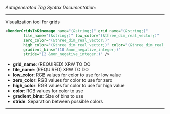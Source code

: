 <!-- THIS IS AN AUTOGENERATED FILE: Don't edit it directly, instead change the schema definition in the code itself. -->

_Autogenerated Tag Syntax Documentation:_

---
Visualization tool for grids

```xml
<RenderGridsToKinemage name="(&string;)" grid_name="(&string;)"
        file_name="(&string;)" low_color="(&three_dim_real_vector;)"
        zero_color="(&three_dim_real_vector;)"
        high_color="(&three_dim_real_vector;)" color="(&three_dim_real_vector;)"
        gradient_bins="(10 &non_negative_integer;)"
        stride="(2 &non_negative_integer;)" />
```

-   **grid_name**: (REQUIRED) XRW TO DO
-   **file_name**: (REQUIRED) XRW TO DO
-   **low_color**: RGB values for color to use for low value
-   **zero_color**: RGB values for color to use for zero
-   **high_color**: RGB values for color to use for high value
-   **color**: RGB values for color to use
-   **gradient_bins**: Size of bins to use
-   **stride**: Separation between possible colors

---
